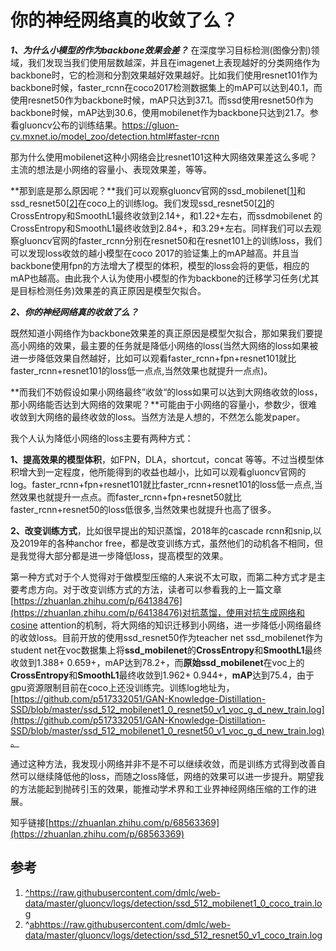# 你的神经网络真的收敛了么？

***1、为什么小模型的作为backbone效果会差？***
在深度学习目标检测(图像分割)领域，我们发现当我们使用层数越深，并且在imagenet上表现越好的分类网络作为backbone时，它的检测和分割效果越好效果越好。比如我们使用resnet101作为backbone时候，faster_rcnn在coco2017检测数据集上的mAP可以达到40.1，而使用resnet50作为backbone时候，mAP只达到37.1。而ssd使用resnet50作为backbone时候，mAP达到30.6，使用mobilenet作为backbone只达到21.7。参看gluoncv公布的训练结果。https://gluon-cv.mxnet.io/model_zoo/detection.html#faster-rcnn

那为什么使用mobilenet这种小网络会比resnet101这种大网络效果差这么多呢？主流的想法是小网络的容量小、表现效果差，等等。

**那到底是那么原因呢？**我们可以观察gluoncv官网的ssd_mobilenet[[1\]](https://zhuanlan.zhihu.com/p/68563369#ref_83831_1)和ssd_resnet50[[2\]](https://zhuanlan.zhihu.com/p/68563369#ref_83831_2)在coco上的训练log。我们发现ssd_resnet50[[2\]](https://zhuanlan.zhihu.com/p/68563369#ref_83831_2)的CrossEntropy和SmoothL1最终收敛到2.14+，和1.22+左右，而ssdmobilenet 的CrossEntropy和SmoothL1最终收敛到2.84+，和3.29+左右。同样我们可以去观察gluoncv官网的faster_rcnn分别在resnet50和在resnet101上的训练loss，我们可以发现loss收敛的越小模型在coco 2017的验证集上的mAP越高。并且当backbone使用fpn的方法增大了模型的体积，模型的loss会将的更低，相应的mAP也越高。由此我个人认为使用小模型的作为backbone的迁移学习任务(尤其是目标检测任务)效果差的真正原因是模型欠拟合。

***2、你的神经网络真的收敛了么？***

既然知道小网络作为backbone效果差的真正原因是模型欠拟合，那如果我们要提高小网络的效果，最主要的任务就是降低小网络的loss(当然大网络的loss如果被进一步降低效果自然越好，比如可以观看faster_rcnn+fpn+resnet101就比faster_rcnn+resnet101的loss低一点点,当然效果也就提升一点点)。

**而我们不妨假设如果小网络最终”收敛“的loss如果可以达到大网络收敛的loss，那小网络能否达到大网络的效果呢？**可能由于小网络的容量小，参数少，很难收敛到大网络的最终收敛的loss。当然方法是人想的，不然怎么能发paper。

我个人认为降低小网络的loss主要有两种方式：

**1、提高效果的模型体积**，如FPN，DLA，shortcut，concat 等等。不过当模型体积增大到一定程度，他所能得到的收益也越小，比如可以观看gluoncv官网的log。faster_rcnn+fpn+resnet101就比faster_rcnn+resnet101的loss低一点点,当然效果也就提升一点点。而faster_rcnn+fpn+resnet50就比faster_rcnn+resnet50的loss低很多,当然效果也就提升也高了很多。

**2、改变训练方式**，比如很早提出的知识蒸馏，2018年的cascade rcnn和snip,以及2019年的各种anchor free，都是改变训练方式，虽然他们的动机各不相同，但是我觉得大部分都是进一步降低loss，提高模型的效果。

​        第一种方式对于个人觉得对于做模型压缩的人来说不太可取，而第二种方式才是主要考虑方向。对于改变训练方式的方法，读者可以参看我的上一篇文章[https://zhuanlan.zhihu.com/p/64138476](https://zhuanlan.zhihu.com/p/64138476)对抗蒸馏，使用对抗生成网络和cosine attention的机制，将大网络的知识迁移到小网络，进一步降低小网络最终的收敛loss。目前开放的使用ssd_resnet50作为teacher net ssd_mobilenet作为student net在voc数据集上将**ssd_mobilenet**的**CrossEntropy**和**SmoothL1**最终收敛到1.388+ 0.659+，mAP达到78.2+，而**原始ssd_mobilenet**在voc上的**CrossEntropy**和**SmoothL1**最终收敛到1.962+ 0.944+，**mAP**达到75.4，由于gpu资源限制目前在coco上还没训练完。训练log地址为，[https://github.com/p517332051/GAN-Knowledge-Distillation-SSD/blob/master/ssd_512_mobilenet1_0_resnet50_v1_voc_g_d_new_train.log](https://github.com/p517332051/GAN-Knowledge-Distillation-SSD/blob/master/ssd_512_mobilenet1_0_resnet50_v1_voc_g_d_new_train.log)。

​       通过这种方法，我发现小网络并非不是不可以继续收敛，而是训练方式得到改善自然可以继续降低他的loss，而随之loss降低，网络的效果可以进一步提升。期望我的方法能起到抛砖引玉的效果，能推动学术界和工业界神经网络压缩的工作的进展。



知乎链接[https://zhuanlan.zhihu.com/p/68563369](https://zhuanlan.zhihu.com/p/68563369)

## 参考

1. [^](https://zhuanlan.zhihu.com/p/68563369#ref_83831_1_0)https://raw.githubusercontent.com/dmlc/web-data/master/gluoncv/logs/detection/ssd_512_mobilenet1_0_coco_train.log
2. ^[a](https://zhuanlan.zhihu.com/p/68563369#ref_83831_2_0)[b](https://zhuanlan.zhihu.com/p/68563369#ref_83831_2_1)https://raw.githubusercontent.com/dmlc/web-data/master/gluoncv/logs/detection/ssd_512_resnet50_v1_coco_train.log
